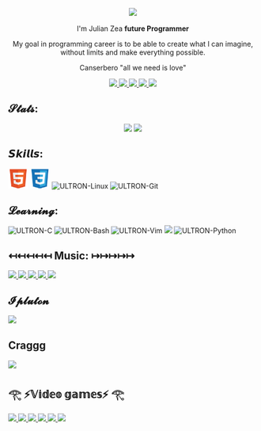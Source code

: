 <p align="center">
  <a href="https://github.com/JulianZea" target="_blank">
  <img src="https://www.muyseguridad.net/wp-content/uploads/2022/04/anonymous.jpg" with="300" height="300" padding="auto" border="radius">
  </a>
  <p align="center">I'm Julian Zea <strong> future Programmer</strong>

<p align="center">My goal in programming career is to be able to create what I can imagine, without limits and make everything possible.</p>
<p align="center">Canserbero "all we need is love"</p>


<div align="center">
  <a href="https://twitter.com/JulinZea2?t=m4NUcgnp_nat0arm-We0JQ&s=08" target="_blank">
    <img height="32" src="http://assets.stickpng.com/images/580b57fcd9996e24bc43c53e.png">
  </a>
  <a href="https://www.instagram.com/cesarjulianzea/" target="_blank">
    <img height="32" src="http://assets.stickpng.com/images/580b57fcd9996e24bc43c521.png" target="_blank">
  </a>
  <a href="https://www.linkedin.com/feed/update/urn:li:activity:6946127934281666561/" target="_blank">
    <img height="32" src="https://www.marcoszuniga.com/wp-content/uploads/2020/05/Linkedin-Logo.png" target="_blank">
  </a>
  <a href="https://medium.com/@cesarjulianzeabravo/static-libraries-in-c-f540c96f2dcb" target="_blank">
    <img height="32" src="https://img.shields.io/badge/Medium-12100E?style=for-the-badge&logo=medium&logoColor=white" target="_blank">
  </a>
  <a href="https://www.youtube.com/channel/UCPuCeKKZq2ornYAziTYkvdA" target="_blank">
    <img height="32" src="http://assets.stickpng.com/thumbs/580b57fcd9996e24bc43c545.png" target="_blank">
  </a>
</div>

<h2>𝓢𝓽𝓪𝓽𝓼:</h2>
<div align="center">
  <img height="180em" src="https://github-readme-stats.vercel.app/api?username=julianZea&show_icons=true&theme=tokyonight">
  <img height="180em" src="https://github-readme-stats.vercel.app/api/top-langs/?username=julianZea&layout=compact&theme=tokyonight">
</div>

<h2>𝙎𝙠𝙞𝙡𝙡𝙨:</h2>
<div>
  <img alt="ULTRON-HTML" height="40" src="https://raw.githubusercontent.com/devicons/devicon/master/icons/html5/html5-original.svg">
  <img alt="ULTRON-CSS" height="40" src="https://raw.githubusercontent.com/devicons/devicon/master/icons/css3/css3-original.svg">
  <img alt="ULTRON-Linux" height="40" src="https://cdn.jsdelivr.net/gh/devicons/devicon/icons/linux/linux-original.svg">
  <img alt="ULTRON-Git" height="40" src="https://cdn.jsdelivr.net/gh/devicons/devicon/icons/git/git-original.svg">
</div>

<h2>𝓛𝓮𝓪𝓻𝓷𝓲𝓷𝓰:</h2>
<div>
  <img alt="ULTRON-C" height="40" src="https://cdn.jsdelivr.net/gh/devicons/devicon/icons/c/c-original.svg">
  <img alt="ULTRON-Bash" height="40" src="https://upload.wikimedia.org/wikipedia/commons/4/4b/Bash_Logo_Colored.svg">
  <img alt="ULTRON-Vim" height="40" src="https://www.iconattitude.com/icons/open_icon_library/apps/png/256/vim-4.png">
  <img alt"ULTRON-JavaScript" height="40" src="https://th.bing.com/th/id/R.ec910c84aeb7b40810ccb0783a29f93d?rik=BXxAbZy1sliPpQ&pid=ImgRaw&r=0&sres=1&sresct=1">
  <img alt="ULTRON-Python" height="40" src="https://th.bing.com/th/id/R.b1c66d2b33344feb0f619c5804026f44?rik=Z1uP%2bdIli64kfg&pid=ImgRaw&r=0">
</div>

<h2>↤↤↤↤↤ Music: ↦↦↦↦↦</h2>
<a href="https://www.youtube.com/watch?v=ApDOan6yT3c&list=PLZd6iVLofN2Pe8NHXUo8gHLKBu38PjUE3" target="_blank">
    <img height="50" src="https://upload.wikimedia.org/wikipedia/commons/4/40/Canserbero_Vida.jpg">
  </a>
<a href="https://www.youtube.com/watch?v=NA7hk1waODg&list=PLD7CF0BAAA0B7D594" target="_blank">
    <img height="50" src="https://upload.wikimedia.org/wikipedia/commons/c/cc/Canserbero_Muerte.jpg">
  </a>
<a href="https://www.youtube.com/watch?v=PNmGNsKH1DA&list=PL0YEPAzWUDJk281IVKZ42lwDF-MoLNpKN" target="_blank">
    <img height="50" src="https://lastfm.freetls.fastly.net/i/u/300x300/fc92fb544bc7f563557152986e33d364.jpg">
  </a>
<a href="https://www.youtube.com/watch?v=Jo9bWzi7Xr4&list=PL0YEPAzWUDJmUupW8lXl9KDSDOvZWSKyR" target="_blank">
    <img height="50" src="https://lastfm.freetls.fastly.net/i/u/300x300/5e6cf2decb69aeeb2b5329a8dfe0b318.jpg">
  </a>
<a href="https://www.youtube.com/watch?v=3bY6BlFgz8Y&list=PL0YEPAzWUDJkk-SCmJltqXTMPTxQr6Dq5" target="_blank">
    <img height="50" src="https://i.scdn.co/image/ab67616d0000b273e30da1080d1bdfcf18f962ea">
  </a>
<h2> 𝓘𝓹𝓵𝓾𝓽𝓸𝓷 </h2>
<a href="https://ipluton.com" target="_blank">
    <img height="50" src="https://ipluton.com/favicon/apple-icon-180x180.png"> </a>
<h2>Craggg</h2>
<a href="https://github.com/agerard14/agerard14/blob/main/README.md" target="_blank">
    <img height="50" src="https://pbs.twimg.com/profile_images/1525999220926435329/X3Ntt2Gi_400x400.jpg"> </a>
  


<h2>𓂀 ⚡𝕍𝕚𝕕𝕖𝕠 𝕘𝕒𝕞𝕖𝕤⚡ 𓂀</h2>
<a href="https://www.rockstargames.com/gta-v" target="_blank">
    <img height="50" src="https://i.pinimg.com/originals/62/0c/89/620c89a5f0347147ea17036be706fc1b.png"> </a>
<a href="https://www.rockstargames.com/gta-online" target="_blank">
    <img height="50" src="https://media-rockstargames-com.akamaized.net/tina-uploads/posts/9k922a7212kao3/d6ad28bf10dbe824d2031f0673a59bdd9e044507.jpg"> </a>
<a href="https://www.epicgames.com/site/es-ES/home" target="_blank">
    <img height="50" src="https://upload.wikimedia.org/wikipedia/commons/a/a7/Epic_Games_logo.png"> </a>
<a href="https://www.epicgames.com/fortnite/es-ES/home" target="_blank">
    <img height="50" src="https://www.epicgames.com/fortnite/es-MX/creative/docs/Images/placeholder-topic.jpg"> </a>
<a href="https://www.fallguys.com/es-ES" target="_blank">
    <img height="50" src="https://static.wikia.nocookie.net/dei8941/images/4/49/Fall_Guys_Ultimate_Knockout_-_logo_%28Ingl%C3%A9s%2C_internacional%29.png/revision/latest?cb=20210106021056&path-prefix=es"> </a>
<a href="https://www.minecraft.net/es-es" target="_blank">
    <img height="50" src="https://static.wikia.nocookie.net/minecraft_gamepedia/images/f/fd/Bedrock_Edition_App_Store_icon.png/revision/latest/scale-to-width-down/250?cb=20210914141811"> </a>
